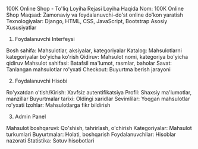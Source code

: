 100K Online Shop - To'liq Loyiha Rejasi
Loyiha Haqida
Nom: 100K Online Shop
Maqsad: Zamonaviy va foydalanuvchi-do'st online do'kon yaratish
Texnologiyalar: Django, HTML, CSS, JavaScript, Bootstrap
Asosiy Xususiyatlar
1. Foydalanuvchi Interfeysi

Bosh sahifa: Mahsulotlar, aksiyalar, kategoriyalar
Katalog: Mahsulotlarni kategoriyalar bo'yicha ko'rish
Qidiruv: Mahsulot nomi, kategoriya bo'yicha qidiruv
Mahsulot sahifasi: Batafsil ma'lumot, rasmlar, baholar
Savat: Tanlangan mahsulotlar ro'yxati
Checkout: Buyurtma berish jarayoni

2. Foydalanuvchi Hisobi

Ro'yxatdan o'tish/Kirish: Xavfsiz autentifikatsiya
Profil: Shaxsiy ma'lumotlar, manzillar
Buyurtmalar tarixi: Oldingi xaridlar
Sevimlilar: Yoqgan mahsulotlar ro'yxati
Izohlar: Mahsulotlarga fikr bildirish

3. Admin Panel

Mahsulot boshqaruvi: Qo'shish, tahrirlash, o'chirish
Kategoriyalar: Mahsulot turkumlari
Buyurtmalar: Holati, boshqarish
Foydalanuvchilar: Hisoblar nazorati
Statistika: Sotuv hisobotlari



